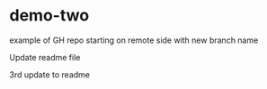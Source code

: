 # demo-two
example of GH repo starting on remote side with new branch name 


Update readme file

3rd update to readme